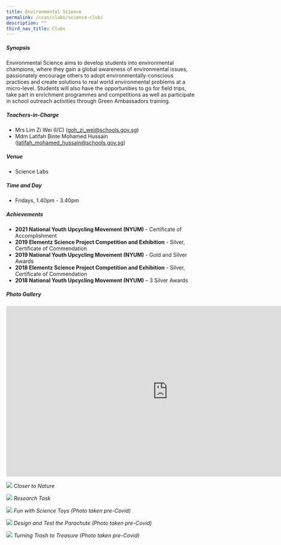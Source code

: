 ```yaml
---
title: Environmental Science
permalink: /ccas/clubs/science-club/
description: ""
third_nav_title: Clubs
---
```





##### **Synopsis**
Environmental Science aims to develop students into environmental champions, where they gain a global awareness of environmental issues, passionately encourage others to adopt environmentally-conscious practices and create solutions to real world environmental problems at a micro-level. Students will also have the opportunities to go for field trips, take part in enrichment programmes and  competitions as well as  participate in school outreach activities through Green Ambassadors training.

##### **Teachers-in-Charge**
* Mrs Lim Zi Wei (I/C) (goh_zi_wei@schools.gov.sg)
* Mdm Latifah Binte Mohamed Hussain (latifah_mohamed_hussain@schools.gov.sg)

##### **Venue**
* Science Labs

##### **Time and Day**
* Fridays, 1.40pm - 3.40pm

##### **Achievements**
* **2021 National Youth Upcycling Movement (NYUM)** - Certificate of Accomplishment
* **2019 Elementz Science Project Competition and Exhibition** - Silver, Certificate of Commendation
* **2019 National Youth Upcycling Movement (NYUM)** - Gold and Silver Awards
* **2018 Elementz Science Project Competition and Exhibition** - Silver, Certificate of Commendation
* **2018 National Youth Upcycling Movement (NYUM)** – 3 Silver Awards

##### **Photo Gallery**

<iframe allowfullscreen="true" height="455" width="860" frameborder="0" src="https://docs.google.com/presentation/d/e/2PACX-1vQPnkjizGLw-9FSHyljtDoySbR0tPBFen89fE62JayMmE4Y0JJryyW_a8fLXu_ITiRuaOk5IFSKgwYC/embed?start=true&amp;loop=true&amp;delayms=5000"></iframe>



![](/images/CCAs/Environmental%20Science/Environmental%20Science_2021_1_Closer%20to%20Nature.jpeg)
*Closer to Nature*

![](/images/CCAs/Environmental%20Science/Environmental%20Science_2021_2_Research%20Task.jpg)
*Research Task*

![](/images/CCAs/Environmental%20Science/Environmental%20Science_2019_3_Fun%20with%20Science%20Toys.jpg)
*Fun with Science Toys (Photo taken pre-Covid)*

![](/images/CCAs/Environmental%20Science/Environmental%20Science_2019_4_Design%20and%20Test%20a%20Parachute.jpg)
*Design and Test the Parachute (Photo taken pre-Covid)*

![](/images/CCAs/Environmental%20Science/Environmental%20Science_2019_5_Turning%20Trash%20to%20Treasure.jpg)
*Turning Trash to Treasure (Photo taken pre-Covid)*